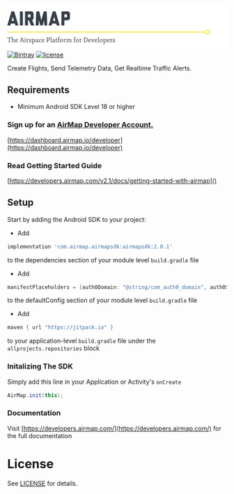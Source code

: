 ![AirMap: The Airspace Platform for Developers](AirMap.png)
[![Bintray](https://img.shields.io/bintray/v/airmapio/maven/com.airmap.airmapsdk.svg)](http://jcenter.bintray.com/com/airmap/airmapsdk/airmapsdk/)
[![license](https://img.shields.io/github/license/airmap/AirMapSDK-Android.svg)](https://github.com/airmap/AirMapSDK-Android/blob/master/LICENSE)

Create Flights, Send Telemetry Data, Get Realtime Traffic Alerts.

## Requirements
* Minimum Android SDK Level 18 or higher

### Sign up for an [AirMap Developer Account.](https://dashboard.airmap.io/developer/)

 [https://dashboard.airmap.io/developer](https://dashboard.airmap.io/developer)
 
 
### Read Getting Started Guide
[https://developers.airmap.com/v2.1/docs/getting-started-with-airmap]()

## Setup

Start by adding the Android SDK to your project:

* Add 
```groovy
implementation 'com.airmap.airmapsdk:airmapsdk:2.0.1'
``` 

to the dependencies section of your module level `build.gradle` file

* Add
```groovy
manifestPlaceholders = [auth0Domain: "@string/com_auth0_domain", auth0Scheme: "@string/com_auth0_scheme"]
```

to the defaultConfig section of your module level `build.gradle` file

* Add 
```groovy
maven { url "https://jitpack.io" }
``` 

to your application-level `build.gradle` file under the `allprojects.repositories` block

### Initalizing The SDK

Simply add this line in your Application or Activity's `onCreate`

```java
AirMap.init(this);
```

### Documentation
Visit [https://developers.airmap.com/](https://developers.airmap.com/) for the full documentation

# License
See [LICENSE](https://raw.githubusercontent.com/airmap/AirMapSDK-Android/master/LICENSE) for details.
